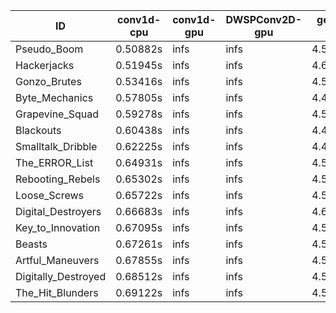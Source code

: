 |ID|conv1d-cpu|conv1d-gpu|DWSPConv2D-gpu|gemm-gpu|avg|
|-|-|-|-|-|-|
|Pseudo_Boom|0.50882s|infs|infs|4.52296s|infs|
|Hackerjacks|0.51945s|infs|infs|4.67390s|infs|
|Gonzo_Brutes|0.53416s|infs|infs|4.50707s|infs|
|Byte_Mechanics|0.57805s|infs|infs|4.48718s|infs|
|Grapevine_Squad|0.59278s|infs|infs|4.52210s|infs|
|Blackouts|0.60438s|infs|infs|4.49651s|infs|
|Smalltalk_Dribble|0.62225s|infs|infs|4.43367s|infs|
|The_ERROR_List|0.64931s|infs|infs|4.50990s|infs|
|Rebooting_Rebels|0.65302s|infs|infs|4.50104s|infs|
|Loose_Screws|0.65722s|infs|infs|4.51996s|infs|
|Digital_Destroyers|0.66683s|infs|infs|4.64548s|infs|
|Key_to_Innovation|0.67095s|infs|infs|4.52311s|infs|
|Beasts|0.67261s|infs|infs|4.54356s|infs|
|Artful_Maneuvers|0.67855s|infs|infs|4.50768s|infs|
|Digitally_Destroyed|0.68512s|infs|infs|4.52680s|infs|
|The_Hit_Blunders|0.69122s|infs|infs|4.50706s|infs|
